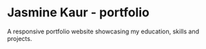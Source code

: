 # Jasmine Kaur - portfolio
A responsive portfolio website showcasing my education, skills and projects.
